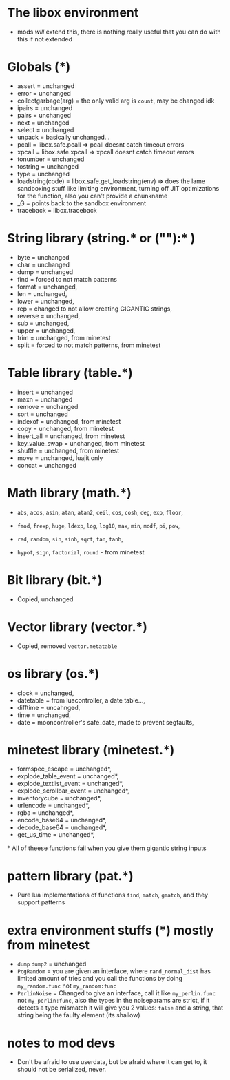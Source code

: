# The libox environment
- mods *will* extend this, there is nothing really useful that you can do with this if not extended

# Globals (*)
- assert = unchanged
- error = unchanged
- collectgarbage(arg) = the only valid arg is `count`, may be changed idk
- ipairs = unchanged
- pairs = unchanged
- next = unchanged
- select = unchanged
- unpack = basically unchanged...
- pcall = libox.safe.pcall => pcall doesnt catch timeout errors
- xpcall = libox.safe.xpcall => xpcall doesnt catch timeout errors
- tonumber = unchanged
- tostring = unchanged
- type = unchanged
- loadstring(code) = libox.safe.get_loadstring(env) => does the lame sandboxing stuff like limiting environment, turning off JIT optimizations for the function, also you can't provide a chunkname
- _G = points back to the sandbox environment
- traceback = libox.traceback

# String library (string.* or (""):* )

- byte = unchanged
- char = unchanged
- dump = unchanged
- find = forced to not match patterns
- format = unchanged,
- len = unchanged,
- lower = unchanged,
- rep = changed to not allow creating GIGANTIC strings,
- reverse = unchanged,
- sub = unchanged,
- upper = unchanged,
- trim = unchanged, from minetest
- split = forced to not match patterns, from minetest

# Table library (table.*)

- insert = unchanged
- maxn = unchanged
- remove = unchanged
- sort = unchanged
- indexof = unchanged, from minetest
- copy = unchanged, from minetest
- insert_all = unchanged, from minetest
- key_value_swap = unchanged, from minetest
- shuffle = unchanged, from minetest
- move = unchanged, luajit only
- concat = unchanged

# Math library (math.*)

- `abs`, `acos`, `asin`, `atan`, `atan2`, `ceil`, `cos`, `cosh`, `deg`, `exp`, `floor`,
- `fmod`, `frexp`, `huge`, `ldexp`, `log`, `log10`, `max`, `min`, `modf`, `pi`, `pow`,
- `rad`, `random`, `sin`, `sinh`, `sqrt`, `tan`, `tanh`,

-  `hypot`, `sign`, `factorial`, `round`  - from minetest

# Bit library (bit.*)
- Copied, unchanged

# Vector library (vector.*)
- Copied, removed `vector.metatable`

# os library (os.*)

- clock = unchanged,
- datetable = from luacontroller, a date table...,
- difftime = uncahnged,
- time = unchanged,
- date = mooncontroller's safe_date, made to prevent segfaults,


# minetest library (minetest.*)

- formspec_escape = unchanged*,
- explode_table_event = unchanged*,
- explode_textlist_event = unchanged*,
- explode_scrollbar_event = unchanged*,
- inventorycube = unchanged*,
- urlencode = unchanged*,
- rgba = unchanged*,
- encode_base64 = unchanged*,
- decode_base64 = unchanged*,
- get_us_time = unchanged*,

\* All of theese functions fail when you give them gigantic string inputs

# pattern library (pat.*)
- Pure lua implementations of functions `find`, `match`, `gmatch`, and they support patterns
# extra environment stuffs (*) mostly from minetest
- `dump` `dump2` = unchanged
- `PcgRandom` = you are given an interface, where `rand_normal_dist` has limited amount of tries and you call the functions by doing `my_random.func` not `my_random:func`
- `PerlinNoise` = Changed to give an interface, call it like `my_perlin.func` not `my_perlin:func`, also the types in the noiseparams are strict, if it detects a type mismatch it will give you 2 values: `false` and a string, that string being the faulty element (its shallow)

# notes to mod devs
- Don't be afraid to use userdata, but be afraid where it can get to, it should not be serialized, never.
